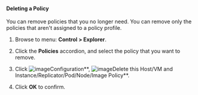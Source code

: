 #### Deleting a Policy

You can remove policies that you no longer need. You can remove only the policies that aren't assigned to a policy profile.

1. Browse to menu: **Control > Explorer**.

2. Click the **Policies** accordion, and select the policy that you want to remove.

3. Click ![image](../images/1847.png**)Configuration**, ![image](../images/1861.png**)Delete this Host/VM and Instance/Replicator/Pod/Node/Image Policy**.

4. Click **OK** to confirm.
